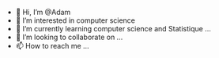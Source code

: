 - 👋 Hi, I’m @Adam
- 👀 I’m interested in computer science 
- 🌱 I’m currently learning computer science and Statistique ...
- 💞️ I’m looking to collaborate on ...
- 📫 How to reach me ...

<!---
Adahk08/Adahk08 is a ✨ special ✨ repository because its `README.md` (this file) appears on your GitHub profile.
You can click the Preview link to take a look at your changes.
--->
